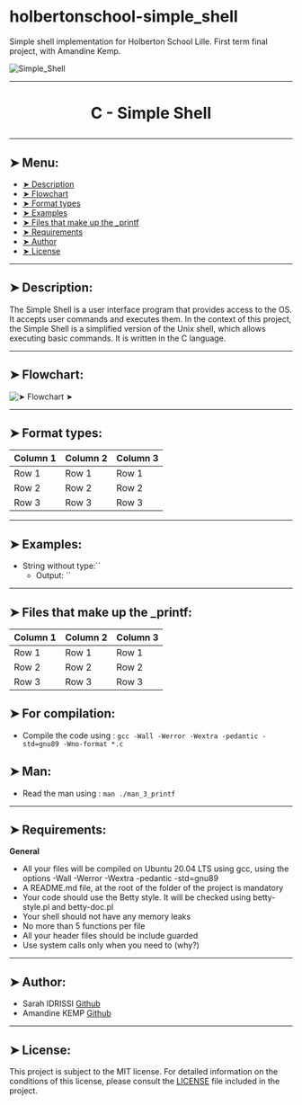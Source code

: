 # holbertonschool-simple_shell
Simple shell implementation for Holberton School Lille. First term final project, with Amandine Kemp.

![Simple_Shell](https://github.com/amandinekemp/holbertonschool-simple_shell/blob/main/simple_shell.png)

----------

# <p align="center">C - Simple Shell</p>

----------

## ➤ Menu:

- [➤ Description]()
- [➤ Flowchart]()
- [➤ Format types]()
- [➤ Examples]()
- [➤ Files that make up the _printf]()
- [➤ Requirements]()
- [➤ Author]()
- [➤ License]()


----------

## ➤ Description:

The Simple Shell is a user interface program that provides access to the OS. It accepts user commands and executes them. In the context of this project, the Simple Shell is a simplified version of the Unix shell, which allows executing basic commands. It is written in the C language.

----------

## ➤ Flowchart:

![➤ Flowchart ➤]()

----------

## ➤ Format types:

| Column 1 | Column 2 | Column 3 |
| -------- | -------- | -------- |
| Row 1    | Row 1    | Row 1    |
| Row 2    | Row 2    | Row 2    |
| Row 3    | Row 3    | Row 3    |

----------

## ➤ Examples:

* String without type:``
	* Output: ``

----------

## ➤ Files that make up the _printf:

| Column 1 | Column 2 | Column 3 |
| -------- | -------- | -------- |
| Row 1    | Row 1    | Row 1    |
| Row 2    | Row 2    | Row 2    |
| Row 3    | Row 3    | Row 3    |

## ➤ For compilation: 

* Compile the code using :
``` gcc -Wall -Werror -Wextra -pedantic -std=gnu89 -Wno-format *.c ```

## ➤ Man:

* Read the man using :
``` man ./man_3_printf ```

----------

## ➤ Requirements:

**General**

* All your files will be compiled on Ubuntu 20.04 LTS using gcc, using the options -Wall -Werror -Wextra -pedantic -std=gnu89
* A README.md file, at the root of the folder of the project is mandatory
* Your code should use the Betty style. It will be checked using betty-style.pl and betty-doc.pl
* Your shell should not have any memory leaks
* No more than 5 functions per file
* All your header files should be include guarded
* Use system calls only when you need to (why?)

----------

## ➤ Author:

- Sarah IDRISSI [Github](https://github.com/Fizzyfog)
- Amandine KEMP [Github](https://github.com/amandinekemp)
----------

## ➤ License:

This project is subject to the MIT license. For detailed information on the conditions of this license, please consult the [LICENSE](https://github.com/amandinekemp/holbertonschool-simple_shell/blob/main/LICENSE) file included in the project.
